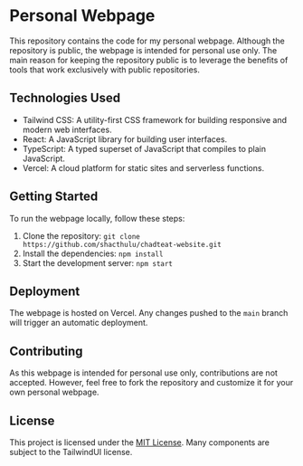 # Personal Webpage

This repository contains the code for my personal webpage. Although the repository is public, the webpage is intended for personal use only. The main reason for keeping the repository public is to leverage the benefits of tools that work exclusively with public repositories.

## Technologies Used

- Tailwind CSS: A utility-first CSS framework for building responsive and modern web interfaces.
- React: A JavaScript library for building user interfaces.
- TypeScript: A typed superset of JavaScript that compiles to plain JavaScript.
- Vercel: A cloud platform for static sites and serverless functions.

## Getting Started

To run the webpage locally, follow these steps:

1. Clone the repository: `git clone https://github.com/shacthulu/chadteat-website.git`
2. Install the dependencies: `npm install`
3. Start the development server: `npm start`

## Deployment

The webpage is hosted on Vercel. Any changes pushed to the `main` branch will trigger an automatic deployment.

## Contributing

As this webpage is intended for personal use only, contributions are not accepted. However, feel free to fork the repository and customize it for your own personal webpage.

## License

This project is licensed under the [MIT License](LICENSE). Many components are subject to the TailwindUI license.
